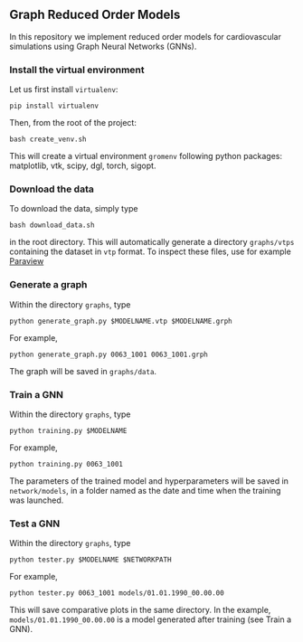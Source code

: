 ## Graph Reduced Order Models ##

In this repository we implement reduced order models for cardiovascular simulations using Graph Neural Networks (GNNs).

### Install the virtual environment ###

Let us first install `virtualenv`:

    pip install virtualenv

Then, from the root of the project:

    bash create_venv.sh

This will create a virtual environment `gromenv` following python packages: matplotlib, vtk, scipy, dgl, torch, sigopt.

### Download the data ###

To download the data, simply type

    bash download_data.sh

in the root directory. This will automatically generate a directory `graphs/vtps` containing the dataset in `vtp` format. To inspect these files, use for example [Paraview](https://www.paraview.org)

### Generate a graph ###

Within the directory `graphs`, type

    python generate_graph.py $MODELNAME.vtp $MODELNAME.grph

For example,

    python generate_graph.py 0063_1001 0063_1001.grph

The graph will be saved in `graphs/data`.

### Train a GNN ###

Within the directory `graphs`, type

    python training.py $MODELNAME

For example,

    python training.py 0063_1001

The parameters of the trained model and hyperparameters will be saved in `network/models`, in a folder named as the date and time when the training was launched.

### Test a GNN ###

Within the directory `graphs`, type

    python tester.py $MODELNAME $NETWORKPATH

For example,

    python tester.py 0063_1001 models/01.01.1990_00.00.00

This will save comparative plots in the same directory.
In the example, `models/01.01.1990_00.00.00` is a model generated after training (see Train a GNN).
